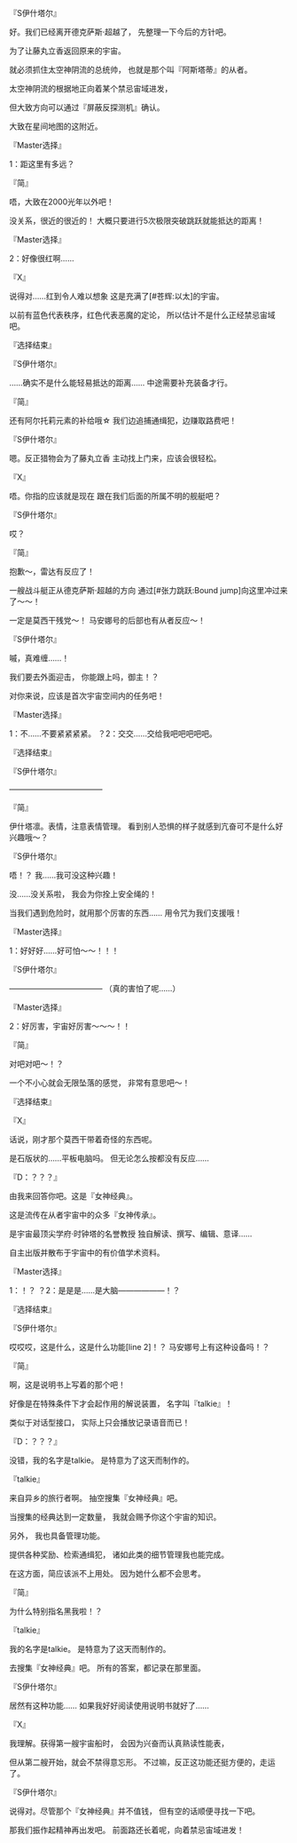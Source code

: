 『S伊什塔尔』

好。我们已经离开德克萨斯·超越了，
先整理一下今后的方针吧。

为了让藤丸立香返回原来的宇宙。

就必须抓住太空神阴流的总统帅，
也就是那个叫『阿斯塔蒂』的从者。

太空神阴流的根据地正向着某个禁忌宙域进发，

但大致方向可以通过『屏蔽反探测机』确认。

大致在星间地图的这附近。

『Master选择』

1：距这里有多远？

『简』

唔，大致在2000光年以外吧！

没关系，很近的很近的！
大概只要进行5次极限突破跳跃就能抵达的距离！

『Master选择』

2：好像很红啊……

『X』

说得对……红到令人难以想象
这是充满了[#苍辉:以太]的宇宙。

以前有蓝色代表秩序，红色代表恶魔的定论，
所以估计不是什么正经禁忌宙域吧。

『选择结束』

『S伊什塔尔』

……确实不是什么能轻易抵达的距离……
中途需要补充装备才行。

『简』

还有阿尔托莉元素的补给哦☆
我们边追捕通缉犯，边赚取路费吧！

『S伊什塔尔』

嗯。反正猎物会为了藤丸立香
主动找上门来，应该会很轻松。

『X』

唔。你指的应该就是现在
跟在我们后面的所属不明的舰艇吧？

『S伊什塔尔』

哎？

『简』

抱歉～，雷达有反应了！

一艘战斗艇正从德克萨斯·超越的方向
通过[#张力跳跃:Bound jump]向这里冲过来了～～！

一定是莫西干残党～！
马安娜号的后部也有从者反应～！

『S伊什塔尔』

嘁，真难缠……！

我们要去外面迎击，
你能跟上吗，御主！？

对你来说，应该是首次宇宙空间内的任务吧！

『Master选择』

1：不……不要紧紧紧紧。
？2：交交……交给我吧吧吧吧吧。

『选择结束』

『S伊什塔尔』

————————————

『简』

伊什塔凛。表情，注意表情管理。
看到别人恐惧的样子就感到亢奋可不是什么好兴趣哦～？

『S伊什塔尔』

唔！？
我……我可没这种兴趣！

没……没关系啦，
我会为你拴上安全绳的！

当我们遇到危险时，就用那个厉害的东西……
用令咒为我们支援哦！

『Master选择』

1：好好好……好可怕～～！！！

『S伊什塔尔』

————————————
（真的害怕了呢……）

『Master选择』

2：好厉害，宇宙好厉害～～～！！

『简』

对吧对吧～！？

一个不小心就会无限坠落的感觉，
非常有意思吧～！

『选择结束』

『X』

话说，刚才那个莫西干带着奇怪的东西呢。

是石版状的……平板电脑吗。
但无论怎么按都没有反应……

『D：？？？』

由我来回答你吧。这是『女神经典』。

这是流传在从者宇宙中的众多『女神传承』。

是宇宙最顶尖学府·时钟塔的名誉教授
独自解读、撰写、编辑、意译……

自主出版并散布于宇宙中的有价值学术资料。

『Master选择』

1：！？
？2：是是是……是大脑——————！？

『选择结束』

『S伊什塔尔』

哎哎哎，这是什么，这是什么功能[line 2]！？
马安娜号上有这种设备吗！？

『简』

啊，这是说明书上写着的那个吧！

好像是在特殊条件下才会起作用的解说装置，
名字叫『talkie』！

类似于对话型接口，
实际上只会播放记录语音而已！

『D：？？？』

没错，我的名字是talkie。
是特意为了这天而制作的。

『talkie』

来自异乡的旅行者啊。
抽空搜集『女神经典』吧。

当搜集的经典达到一定数量，
我就会赐予你这个宇宙的知识。

另外，
我也具备管理功能。

提供各种奖励、检索通缉犯，
诸如此类的细节管理我也能完成。

在这方面，简应该派不上用处。
因为她什么都不会思考。

『简』

为什么特别指名黑我啦！？

『talkie』

我的名字是talkie。
是特意为了这天而制作的。

去搜集『女神经典』吧。
所有的答案，都记录在那里面。

『S伊什塔尔』

居然有这种功能……
如果我好好阅读使用说明书就好了……

『X』

我理解。获得第一艘宇宙船时，
会因为兴奋而认真熟读性能表，

但从第二艘开始，就会不禁得意忘形。
不过嘛，反正这功能还挺方便的，走运了。

『S伊什塔尔』

说得对。尽管那个『女神经典』并不值钱，
但有空的话顺便寻找一下吧。

那我们振作起精神再出发吧。
前面路还长着呢，向着禁忌宙域进发！

